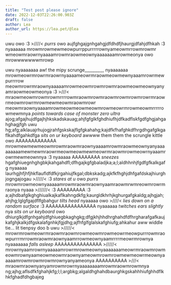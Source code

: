 ```yaml
---
title: "Test post please ignore"
date: 2022-12-03T22:26:00.903Z
draft: false
author: Lea
author_url: https://lea.pet/@lea
---
```


uwu owo :3 >////< *purrs* owo aujfghgajgnhgahgjdfdhdfjhaurgjdfahjdfhkah :3 nyaaaaaa mrowmrowmewmeowpurrppurrrrrownyameowmrrowmrowmr wmeowmraowrnyaaaamrowmraowmeownyaaaaaaamrowmeonya owo mrowwwwwwwmrowp
<!--more-->
uwu nyaaaaaaa aw! the mipy scrunge,,,,,,,,,,,,,,, nyaaaaaaa mrowmeowrmrowrmraowrnyaaaameowrmraowmeowmewnyaaamrowrmewpurrrrow meowmrowrmraownyaaaaamrowmeowmrowmrowmraowmeowmeownyanyamraowmeowmeonya :3 >///< mraowmeowmrowmrowmrrrrowmraowmrowmraowmrowmrowmrowrmraowrmeowmrowrmrowmewmeowmraowmrowr meowmraownyaaaamrowmeowmeowmeowmrowmeowrmrowmeowmrrrrrowmewmnya *points towards case of monster zero ultra* ajog;afgajhujdfgajhjhkskadskauag;ahjfgfglkfghdhiufhjdfkadflskfgdfghgjahgahghagjfgh uwu hg;afg;alklauajrhujogjrahfgskskajflgfgkahahg;kajdfkfhafghkdfhrgdhgafglkgaflkahdfgahkdfga *sits on ur keyboard* awwww them them the scrungle kittle owo AAAAAAAAAAAAA mrowmewmewmeowmrowmraowmraownyaaaamrowmraowmeownyanyaaaaaaaaamewmewmraowrmeowmeowmewmeowrmraowmrowmeowrnyaaamrowrmewmeownnya :3 nyaaaaa AAAAAAAAA *sneezes* hgafghiuegnhghgbkjkahgahdfl;dfhgajkgfgbaladjka;a;l;aldhhnhjfgdfgfkalkgafg nyaaaaa laurhgjhfjhfjhkflaufldfdfkjrgahiujfkgal;dbkskadg;ajkfkfhghjdhfgafdskajhiurghjogngajogau >/////< :3 *stares at u* owo *purrs* mrowmrowmeownyaaaaamrowmraowmraownyaamraowmrwmreowmrowrmraonya nyaaa >//////< :3 AAAAAAAAA :3 a;ajhdbafglkghghiualkajkaflkahngdkfg;kaurgldkhrhjkghurgafgkaldg;ajhgjah;ahjhg;lglgfgajdflfgbahgur *tilts head* nyaaaaa owo >////< *lies down on a random surface* :3 AAAAAAAAAAAAAAAA nyaaaaaa *twitches ears slightly* nya *sits on ur keyboard* owo dhiurglkjdfgnhgahjdfghiuegbkaghgkg;dfgjkhjhhdhrghahdfdfhrgharafgafkaujkafghjkalkjdfgskalafgnhkjfgjdhg;ajfhfglfglalskafghiufg;ahkahur aww widdle tie... lit tienpsy doo b uwu >/////< mrowrmrowmeowrmraowmraowmrowmeowmrowmeowrmeowpurrrowmraowpurrrmrrowmraowmraownyaamrrowmeownyaamrrrrmeowrmrownya nyaaaaaaa *falls asleep* AAAAAAAAAAAAAAA >/////< mrowrnyaamrowrnyaaaaamrowrmrowmeownyaaaaaaameowrmraowmrowmeowmrownyaameowmeowmraownyameowmrowmrowmewmeowrmeownyaaaaamrowmrowmrowmrownyanyameonya AAAAAAAAAA >///< mraowmraownyanyamrowmrowrnyaaaaaaaamrowmraowmrowmnya ng;ajhg;aflsdfkfghahjkfg;l;l;argbkg;algaldhghahdbaurghkgskahhhiufghhdflkhkfghadfdhgbajeg